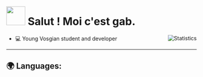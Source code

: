 <h1><img src="https://emoji.discord.st/emojis/c1f543ec-27f4-4dc2-baf0-5c5dcb038d17.gif" width="50"/> Salut ! Moi c'est gab.</h1>

<img align="right" alt="Statistics" src="https://github-readme-stats.vercel.app/api?username=heyimgab&show_icons=true&hide_border=true" />

- 💻 Young Vosgian student and developer

---

## 🌍 Languages:
<p>
 
</p>

